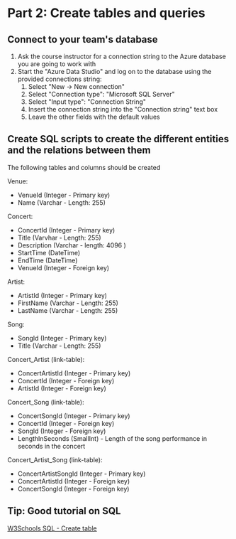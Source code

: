 # Part 2: Create tables and queries

## Connect to your team's database

1. Ask the course instructor for a connection string to the Azure database you are going to work with
2. Start the "Azure Data Studio" and log on to the database using the provided connections string:
   1. Select "New -> New connection"
   2. Select "Connection type": "Microsoft SQL Server"
   3. Select "Input type": "Connection String"
   4. Insert the connection string into the "Connection string" text box
   5. Leave the other fields with the default values

## Create SQL scripts to create the different entities and the relations between them

The following tables and columns should be created

Venue:

- VenueId (Integer - Primary key)
- Name (Varchar - Length: 255)

Concert:

- ConcertId (Integer - Primary key)
- Title (Varvhar - Length: 255)
- Description (Varchar - length: 4096 )
- StartTime (DateTime)
- EndTime (DateTime)
- VenueId (Integer - Foreign key)

Artist:

- ArtistId (Integer - Primary key)
- FirstName (Varchar - Length: 255)
- LastName (Varchar - Length: 255)

Song:

- SongId (Integer - Primary key)
- Title (Varchar - Length: 255)

Concert_Artist (link-table):

- ConcertArtistId (Integer - Primary key)
- ConcertId (Integer - Foreign key)
- ArtistId (Integer - Foreign key)

Concert_Song (link-table):

- ConcertSongId (Integer - Primary key)
- ConcertId (Integer - Foreign key)
- SongId (Integer - Foreign key)
- LengthInSeconds (SmallInt) - Length of the song performance in seconds in the concert

Concert_Artist_Song (link-table):

- ConcertArtistSongId (Integer - Primary key)
- ConcertArtistId (Integer - Foreign key)
- ConcertSongId (Integer - Foreign key)

## Tip: Good tutorial on SQL

 [W3Schools SQL - Create table](https://www.w3schools.com/sql/sql_create_table.asp)
